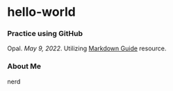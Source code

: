 # hello-world
### Practice using GitHub

Opal. *May 9, 2022*.
Utilizing [Markdown Guide](https://www.markdownguide.org/cheat-sheet/) resource.

### About Me
nerd
